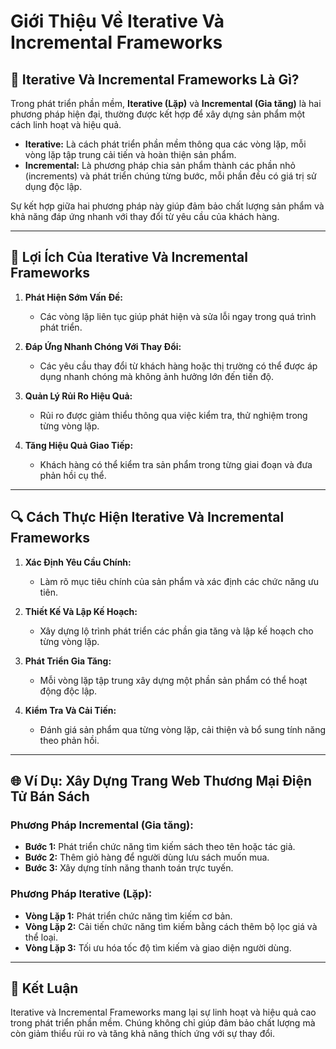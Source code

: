 # Giới Thiệu Về Iterative Và Incremental Frameworks  

## 🌟 **Iterative Và Incremental Frameworks Là Gì?**  

Trong phát triển phần mềm, **Iterative (Lặp)** và **Incremental (Gia tăng)** là hai phương pháp hiện đại, thường được kết hợp để xây dựng sản phẩm một cách linh hoạt và hiệu quả.  

- **Iterative:** Là cách phát triển phần mềm thông qua các vòng lặp, mỗi vòng lặp tập trung cải tiến và hoàn thiện sản phẩm.  
- **Incremental:** Là phương pháp chia sản phẩm thành các phần nhỏ (increments) và phát triển chúng từng bước, mỗi phần đều có giá trị sử dụng độc lập.  

Sự kết hợp giữa hai phương pháp này giúp đảm bảo chất lượng sản phẩm và khả năng đáp ứng nhanh với thay đổi từ yêu cầu của khách hàng.  

---

## 🎯 **Lợi Ích Của Iterative Và Incremental Frameworks**  

1. **Phát Hiện Sớm Vấn Đề:**  
   - Các vòng lặp liên tục giúp phát hiện và sửa lỗi ngay trong quá trình phát triển.  

2. **Đáp Ứng Nhanh Chóng Với Thay Đổi:**  
   - Các yêu cầu thay đổi từ khách hàng hoặc thị trường có thể được áp dụng nhanh chóng mà không ảnh hưởng lớn đến tiến độ.  

3. **Quản Lý Rủi Ro Hiệu Quả:**  
   - Rủi ro được giảm thiểu thông qua việc kiểm tra, thử nghiệm trong từng vòng lặp.  

4. **Tăng Hiệu Quả Giao Tiếp:**  
   - Khách hàng có thể kiểm tra sản phẩm trong từng giai đoạn và đưa phản hồi cụ thể.  

---

## 🔍 **Cách Thực Hiện Iterative Và Incremental Frameworks**  

1. **Xác Định Yêu Cầu Chính:**  
   - Làm rõ mục tiêu chính của sản phẩm và xác định các chức năng ưu tiên.  

2. **Thiết Kế Và Lập Kế Hoạch:**  
   - Xây dựng lộ trình phát triển các phần gia tăng và lập kế hoạch cho từng vòng lặp.  

3. **Phát Triển Gia Tăng:**  
   - Mỗi vòng lặp tập trung xây dựng một phần sản phẩm có thể hoạt động độc lập.  

4. **Kiểm Tra Và Cải Tiến:**  
   - Đánh giá sản phẩm qua từng vòng lặp, cải thiện và bổ sung tính năng theo phản hồi.  

---

## 🌐 **Ví Dụ: Xây Dựng Trang Web Thương Mại Điện Tử Bán Sách**  

### **Phương Pháp Incremental (Gia tăng):**  
- **Bước 1:** Phát triển chức năng tìm kiếm sách theo tên hoặc tác giả.  
- **Bước 2:** Thêm giỏ hàng để người dùng lưu sách muốn mua.  
- **Bước 3:** Xây dựng tính năng thanh toán trực tuyến.  

### **Phương Pháp Iterative (Lặp):**  
- **Vòng Lặp 1:** Phát triển chức năng tìm kiếm cơ bản.  
- **Vòng Lặp 2:** Cải tiến chức năng tìm kiếm bằng cách thêm bộ lọc giá và thể loại.  
- **Vòng Lặp 3:** Tối ưu hóa tốc độ tìm kiếm và giao diện người dùng.  

---

## 🚀 **Kết Luận**  

Iterative và Incremental Frameworks mang lại sự linh hoạt và hiệu quả cao trong phát triển phần mềm. Chúng không chỉ giúp đảm bảo chất lượng mà còn giảm thiểu rủi ro và tăng khả năng thích ứng với sự thay đổi.  
